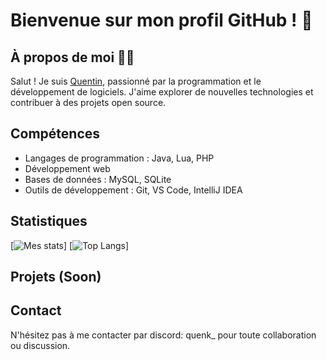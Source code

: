 # Bienvenue sur mon profil GitHub ! 👋

## À propos de moi 👨‍💻
Salut ! Je suis [Quentin](https://github.com/QuenK30), passionné par la programmation et le développement de logiciels. J'aime explorer de nouvelles technologies et contribuer à des projets open source.

## Compétences 
- Langages de programmation : Java, Lua, PHP
- Développement web
- Bases de données : MySQL, SQLite
- Outils de développement : Git, VS Code, IntelliJ IDEA

## Statistiques
[![Mes stats](https://github-readme-stats.vercel.app/api?username=QuenK30&show_icons=true&theme=dark)]
[![Top Langs](https://github-readme-stats.vercel.app/api/top-langs/?username=QuenK30&layout=compact&theme=dark)]

## Projets (Soon)

## Contact
N'hésitez pas à me contacter par discord: quenk_ pour toute collaboration ou discussion.


<!---
QuenK30/QuenK30 is a ✨ special ✨ repository because its `README.md` (this file) appears on your GitHub profile.
You can click the Preview link to take a look at your changes.
--->
